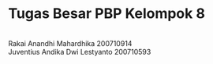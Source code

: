 # Tugas Besar PBP Kelompok 8
<br>
Rakai Anandhi Mahardhika 200710914
<br>
Juventius Andika Dwi Lestyanto 200710593 
